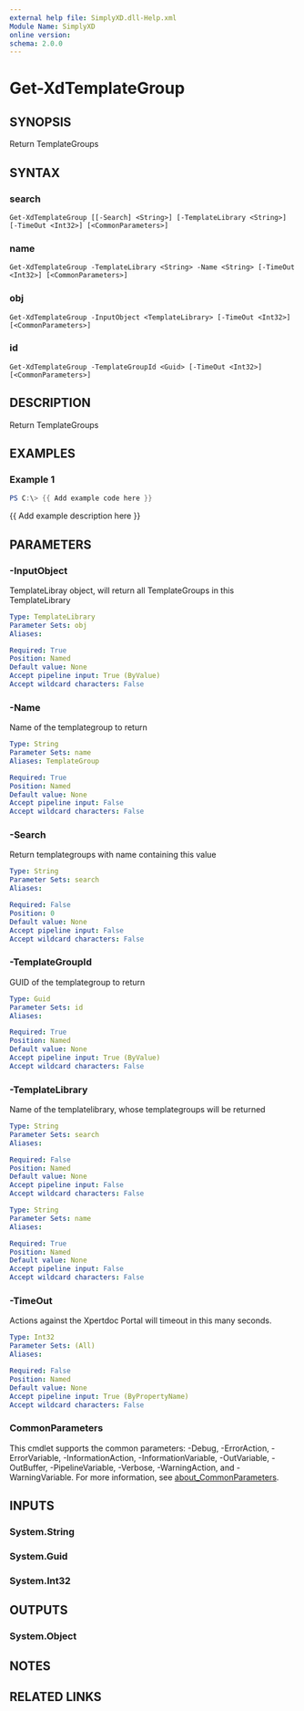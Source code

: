 ```yaml
---
external help file: SimplyXD.dll-Help.xml
Module Name: SimplyXD
online version:
schema: 2.0.0
---
```


# Get-XdTemplateGroup

## SYNOPSIS
Return TemplateGroups

## SYNTAX

### search
```
Get-XdTemplateGroup [[-Search] <String>] [-TemplateLibrary <String>] [-TimeOut <Int32>] [<CommonParameters>]
```

### name
```
Get-XdTemplateGroup -TemplateLibrary <String> -Name <String> [-TimeOut <Int32>] [<CommonParameters>]
```

### obj
```
Get-XdTemplateGroup -InputObject <TemplateLibrary> [-TimeOut <Int32>] [<CommonParameters>]
```

### id
```
Get-XdTemplateGroup -TemplateGroupId <Guid> [-TimeOut <Int32>] [<CommonParameters>]
```

## DESCRIPTION
Return TemplateGroups

## EXAMPLES

### Example 1
```powershell
PS C:\> {{ Add example code here }}
```

{{ Add example description here }}

## PARAMETERS

### -InputObject
TemplateLibray object, will return all TemplateGroups in this TemplateLibrary

```yaml
Type: TemplateLibrary
Parameter Sets: obj
Aliases:

Required: True
Position: Named
Default value: None
Accept pipeline input: True (ByValue)
Accept wildcard characters: False
```

### -Name
Name of the templategroup to return

```yaml
Type: String
Parameter Sets: name
Aliases: TemplateGroup

Required: True
Position: Named
Default value: None
Accept pipeline input: False
Accept wildcard characters: False
```

### -Search
Return templategroups with name containing this value

```yaml
Type: String
Parameter Sets: search
Aliases:

Required: False
Position: 0
Default value: None
Accept pipeline input: False
Accept wildcard characters: False
```

### -TemplateGroupId
GUID of the templategroup to return

```yaml
Type: Guid
Parameter Sets: id
Aliases:

Required: True
Position: Named
Default value: None
Accept pipeline input: True (ByValue)
Accept wildcard characters: False
```

### -TemplateLibrary
Name of the templatelibrary, whose templategroups will be returned

```yaml
Type: String
Parameter Sets: search
Aliases:

Required: False
Position: Named
Default value: None
Accept pipeline input: False
Accept wildcard characters: False
```

```yaml
Type: String
Parameter Sets: name
Aliases:

Required: True
Position: Named
Default value: None
Accept pipeline input: False
Accept wildcard characters: False
```

### -TimeOut
Actions against the Xpertdoc Portal will timeout in this many seconds.

```yaml
Type: Int32
Parameter Sets: (All)
Aliases:

Required: False
Position: Named
Default value: None
Accept pipeline input: True (ByPropertyName)
Accept wildcard characters: False
```

### CommonParameters
This cmdlet supports the common parameters: -Debug, -ErrorAction, -ErrorVariable, -InformationAction, -InformationVariable, -OutVariable, -OutBuffer, -PipelineVariable, -Verbose, -WarningAction, and -WarningVariable. For more information, see [about_CommonParameters](http://go.microsoft.com/fwlink/?LinkID=113216).

## INPUTS

### System.String

### System.Guid

### System.Int32

## OUTPUTS

### System.Object
## NOTES

## RELATED LINKS
